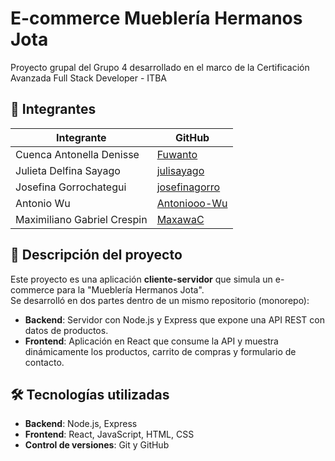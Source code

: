 # E-commerce Mueblería Hermanos Jota
Proyecto grupal del Grupo 4 desarrollado en el marco de la Certificación Avanzada Full Stack Developer - ITBA

## 👥 Integrantes

| Integrante | GitHub |
|------------|--------|
| Cuenca Antonella Denisse | [Fuwanto](https://github.com/Fuwanto) |
| Julieta Delfina Sayago | [julisayago](https://github.com/julisayago) |
| Josefina Gorrochategui | [josefinagorro](https://github.com/josefinagorro) |
| Antonio Wu | [Antoniooo-Wu](https://github.com/Antonioo-Wu) |
| Maximiliano Gabriel Crespin | [MaxawaC](https://github.com/MaxawaC) |

## 📌 Descripción del proyecto  

Este proyecto es una aplicación **cliente-servidor** que simula un e-commerce para la "Mueblería Hermanos Jota".  
Se desarrolló en dos partes dentro de un mismo repositorio (monorepo):

- **Backend**: Servidor con Node.js y Express que expone una API REST con datos de productos.  
- **Frontend**: Aplicación en React que consume la API y muestra dinámicamente los productos, carrito de compras y formulario de contacto.


## 🛠️ Tecnologías utilizadas

- **Backend**: Node.js, Express  
- **Frontend**: React, JavaScript, HTML, CSS  
- **Control de versiones**: Git y GitHub